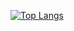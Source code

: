[![Top Langs](https://github-readme-stats.vercel.app/api/top-langs/?username=miurakazuma67&layout=compact )](https://github.com/anuraghazra/github-readme-stats)
